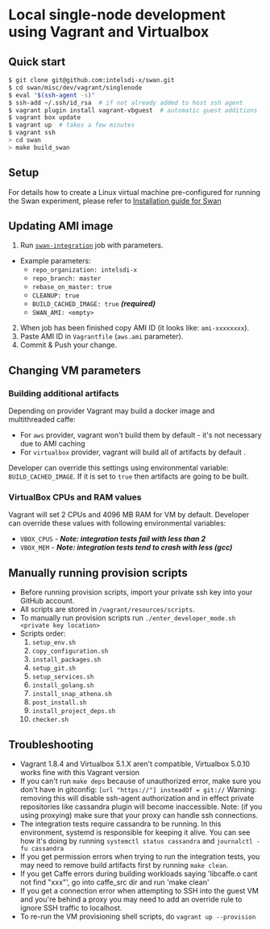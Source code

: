 # Local single-node development using Vagrant and Virtualbox

## Quick start

```sh
$ git clone git@github.com:intelsdi-x/swan.git
$ cd swan/misc/dev/vagrant/singlenode
$ eval "$(ssh-agent -s)"
$ ssh-add ~/.ssh/id_rsa  # if not already added to host ssh agent
$ vagrant plugin install vagrant-vbguest  # automatic guest additions
$ vagrant box update
$ vagrant up  # takes a few minutes
$ vagrant ssh
> cd swan
> make build_swan
```

## Setup
For details how to create a Linux virtual machine pre-configured for running the Swan experiment, please refer to [Installation guide for Swan](../../../../docs/install.md)

## Updating AMI image
1. Run [`swan-integration`](https://private.ci.snap-telemetry.io/job/swan-integration/build) job with parameters.
  - Example parameters:
    - `repo_organization: intelsdi-x`
    - `repo_branch: master`
    - `rebase_on_master: true`
    - `CLEANUP: true`
    - `BUILD_CACHED_IMAGE: true` ***(required)***
    - `SWAN_AMI: <empty>`
2. When job has been finished copy AMI ID (it looks like: `ami-xxxxxxxx`).
3. Paste AMI ID in `Vagrantfile` (`aws.ami` parameter).
4. Commit & Push your change.

## Changing VM parameters
### Building additional artifacts
Depending on provider Vagrant may build a docker image and multithreaded caffe:
- For `aws` provider, vagrant won't build them by default - it's not necessary due to AMI caching
- For `virtualbox` provider, vagrant will build all of artifacts by default .

Developer can override this settings using environmental variable: `BUILD_CACHED_IMAGE`. If it is set to `true` then artifacts are going to be built.

### VirtualBox CPUs and RAM values
Vagrant will set 2 CPUs and 4096 MB RAM for VM by default. Developer can override these values with following environmental variables:
- `VBOX_CPUS` - ***Note: integration tests fail with less than 2***
- `VBOX_MEM` - ***Note: integration tests tend to crash with less (gcc)***

## Manually running provision scripts
- Before running provision scripts, import your private ssh key into your GitHub account.
- All scripts are stored in `/vagrant/resources/scripts`.
- To manually run provision scripts run `./enter_developer_mode.sh <private key location>`
- Scripts order:
  1. `setup_env.sh`
  1. `copy_configuration.sh`
  1. `install_packages.sh`
  1. `setup_git.sh`
  1. `setup_services.sh`
  1. `install_golang.sh`
  1. `install_snap_athena.sh`
  1. `post_install.sh`
  1. `install_project_deps.sh`
  1. `checker.sh`

## Troubleshooting
- Vagrant 1.8.4 and Virtualbox 5.1.X aren't compatible, Virtualbox 5.0.10
  works fine with this Vagrant version
- If you can't run `make deps` because of unauthorized error, make sure you don't
  have in gitconfig:
  `[url "https://"]
           insteadOf = git://`
  Warning: removing this will disable ssh-agent authorization and in effect private repositories like cassandra plugin will become inaccessible.
  Note: (if you using proxying) make sure that your proxy can handle ssh connections.
- The integration tests require cassandra to be running. In this
  environment, systemd is responsible for keeping it alive. You can see
  how it's doing by running `systemctl status cassandra` and
  `journalctl -fu cassandra`
- If you get permission errors when trying to run the integration tests,
  you may need to remove build artifacts first by running `make clean`.
- If you get Caffe errors during building workloads saying
  'libcaffe.o cant not find "xxx"', go into caffe_src dir and run 'make clean'
- If you get a connection error when attempting to SSH into the guest
  VM and you're behind a proxy you may need to add an override rule to ignore
  SSH traffic to localhost.
- To re-run the VM provisioning shell scripts, do
  `vagrant up --provision`
